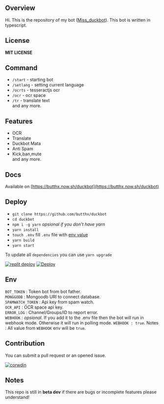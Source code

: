 ## Overview
Hi. This is the repository of my bot ([Miss_duckbot](https://t.me/miss_duckbot)). This bot is written in typescript.
## License
**MIT LICENSE**
## Command 
- `/start` - starting bot
- `/setlang` - setting current language
- `/ocrts` - tesseractjs ocr
- `/ocr` - ocr space
- `/tr` - translate text  
and any more.
## Features
- OCR
- Translate
- Duckbot Mata
- Anti Spam
- Kick,ban,mute  
and any more.
## Docs 
Available on [https://butthx.now.sh/duckbot](https://butthx.now.sh/duckbot)
## Deploy 
- `git clone https://github.com/butthx/duckbot`
- `cd duckbot`
- `npm i -g yarn` _opsional if you don't have yarn_ 
- `yarn install`
- `touch .env` 
fill `.env` file with [env value](#env)
- `yarn build`
- `yarn start`  

To update all `dependencies` you can use `yarn upgrade`

[![replit deploy](https://camo.githubusercontent.com/34fe397bff4498f3cc17458b9c76f87687ffe300aec7291eea4d468551bcbabe/68747470733a2f2f7265706c2e69742f62616467652f6769746875622f7265706c69742f64617461626173652d6e6f6465)](https://repl.it/github/butthx/duckbot)
[![Deploy](https://www.herokucdn.com/deploy/button.svg)](https://heroku.com/deploy?template=https://github.com/butthx/duckbot)

## Env
`BOT_TOKEN` : Token bot from bot father.  
`MONGGODB` : Mongoodb URI to connect database.  
`SPAMWATCH_TOKEN` : Api key from spam watch.  
`OCR_API` : OCR space api key.  
`ERROR_LOG` : Channel/Groups/ID to report error.  
`WEBHOOK` : _opsional_. If you add it to the .env file then the bot will run in webhook mode. Otherwise it will run in polling mode. `WEBHOOK : true`. Notes : All value from `WEBHOOK` env will be `true`.

## Contribution
You can submit a pull request or an opened issue.
  

[![corwdin](https://img.shields.io/badge/Translate%20This%20Bot-success.svg?style=flat-square&logo=crowdin)](https://crowdin.com/project/missduckbot)

## Notes
This repo is still in **beta dev** if there are bugs or incomplete features please understand!